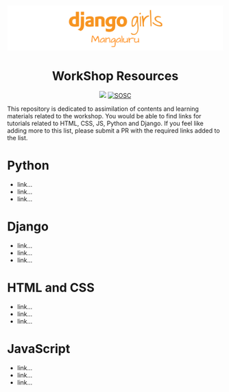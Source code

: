 ![](images/dg-banner.png)

<h1 align="center">WorkShop Resources</h1>
<p align="center">
<a href="https://djangogirls.org/mangaluru"><img src="https://img.shields.io/badge/DjangoGirls-Mangaluru-orange.svg?style=for-the-badge"/></a>
<a href="https://sosc.org.in" rel="nofollow"><img src="https://camo.githubusercontent.com/4ba098b6ff52af60dce4bd3cac70831c603df40f/68747470733a2f2f69732e67642f76697369745f736f73635f6261646765" alt="SOSC" data-canonical-src="https://is.gd/visit_sosc_badge" style="max-width:100%;"></a>
</p>

This repository is dedicated to assimilation of contents and learning materials related to the workshop. You would be able to find links for tutorials related to HTML, CSS, JS, Python and Django. If you feel like adding more to this list, please submit a PR with the required links added to the list.

# Python
- link...
- link...
- link...

# Django
- link...
- link...
- link...

# HTML and CSS
- link...
- link...
- link...

# JavaScript
- link...
- link...
- link...